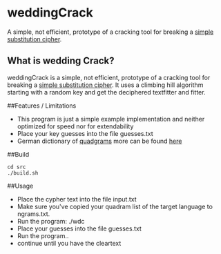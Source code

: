 # weddingCrack
A simple, not efficient, prototype of a cracking tool for breaking a [simple substitution cipher](http://practicalcryptography.com/ciphers/classical-era/simple-substitution/).

## What is wedding Crack?
weddingCrack is a simple, not efficient, prototype of a cracking tool for breaking a [simple substitution cipher](http://practicalcryptography.com/ciphers/classical-era/simple-substitution/). It uses a climbing hill algorithm starting with a random key and get the deciphered textfitter and fitter.


##Features / Limitations

  - This program is just a simple example implementation and neither optimized for speed nor for extendability
  - Place your key guesses into the file guesses.txt
  - German dictionary of [quadgrams](http://practicalcryptography.com/cryptanalysis/text-characterisation/quadgrams/)
    more can be found [here](http://practicalcryptography.com/cryptanalysis/text-characterisation/quadgrams/)

##Build

    cd src
    ./build.sh
  
##Usage
- Place the cypher text into the file input.txt
- Make sure you've copied your quadram list of the target language to ngrams.txt.
- Run the program: ./wdc
- Place your guesses into the file guesses.txt
- Run the program..
- continue until you have the cleartext
